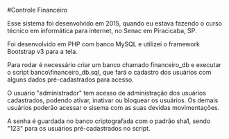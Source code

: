 #Controle Financeiro

Esse sistema foi desenvolvido em 2015, quando eu estava fazendo o curso técnico em informática para internet, 
no Senac em Piracicaba, SP.

Foi desenvolvido em PHP com banco MySQL e utilizei o framework Bootstrap v3 para a tela.

Para rodar é necessário criar um banco chamado financeiro_db e executar o script banco\financeiro_db.sql, 
que fará o cadastro dos usuários com alguns dados pré-cadastrados para acesso.

O usuário "administrador" tem acesso de administração dos usuários cadastrados, podendo ativar, inativar ou bloquear 
os usuários. Os demais usuários poderão acessar o sisema com as suas devidas movimentações.

A senha é guardada no banco criptografada com o padrão sha1, sendo "123" para os usuários pré-cadastrados no 
script.